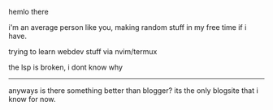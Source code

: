 hemlo there

i'm an average person like you, making random stuff in my free time if i have.

trying to learn webdev stuff via nvim/termux

the lsp is broken, i dont know why

---
anyways is there something better than blogger? its the only blogsite that i know for now.
